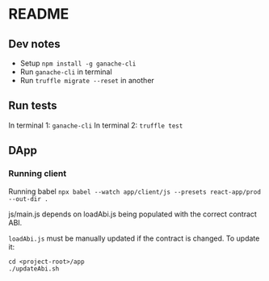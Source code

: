 # README

## Dev notes

* Setup `npm install -g ganache-cli`
* Run `ganache-cli` in terminal
* Run `truffle migrate --reset` in another

## Run tests

In terminal 1: `ganache-cli` 
In terminal 2: `truffle test` 


## DApp 

### Running client 


Running babel
`npx babel --watch app/client/js --presets react-app/prod --out-dir .`


js/main.js depends on loadAbi.js being populated with the correct contract ABI. 

`loadAbi.js` must be manually updated if the contract is changed. To update it: 

```
cd <project-root>/app
./updateAbi.sh
```